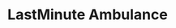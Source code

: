 ---
title: LastMinute Ambulance 
workUrl: https://github.com/MercybirungiS/LastMinute
description: ""
tags:
  - work
  - Flutter
 
image: /img/work/lastminuteapp.png
imageAlt: Last minute app
permalink: false
---